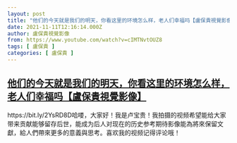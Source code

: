 ```yaml
---
layout: post
title: "他们的今天就是我们的明天，你看这里的环境怎么样，老人们幸福吗【盧保貴視覺影像】"
date: 2021-11-11T12:16:14.000Z
author: 盧保貴視覺影像
from: https://www.youtube.com/watch?v=cIMTNvtOUZ8
tags: [ 盧保貴 ]
categories: [ 盧保貴 ]
---
```

<!--1636632974000-->
[他们的今天就是我们的明天，你看这里的环境怎么样，老人们幸福吗【盧保貴視覺影像】](https://www.youtube.com/watch?v=cIMTNvtOUZ8)
------

<div>
https://bit.ly/2YsRD8D哈喽，大家好！我是卢宝贵！我拍摄的视频希望能给大家带来贡献能够留存后世，能成为后人对现在的历史参考期待影像能為將來保留文獻，給人們帶來更多的意義與思考。喜欢我的视频记得评论哦！
</div>
